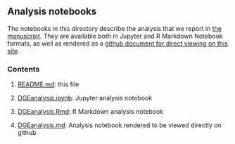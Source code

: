 ## Analysis notebooks

The notebooks in this directory describe the analysis that we report in [the manuscript](https://doi.org/10.1111/nph.15421). They are available both in Jupyter and R Markdown Notebook formats, as well as rendered as a [github document for direct viewing on this site](https://github.com/BrianSanderson/gene-expression/blob/master/notebooks/DGEanalysis.md).

### Contents

1. [README.md](https://github.com/BrianSanderson/gene-expression/blob/master/notebooks/README.md): this file

2. [DGEanalysis.ipynb](https://github.com/BrianSanderson/gene-expression/blob/master/notebooks/DGEanalysis.ipynb): Jupyter analysis notebook

3. [DGEanalysis.Rmd](https://github.com/BrianSanderson/gene-expression/blob/master/notebooks/DGEanalysis.Rmd): R Markdown analysis notebook

4. [DGEanalysis.md](https://github.com/BrianSanderson/gene-expression/blob/master/notebooks/DGEanalysis.md): Analysis notebook rendered to be viewed directly on github
